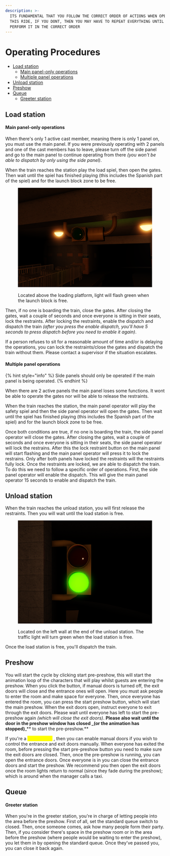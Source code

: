 ```yaml
---
description: >-
  ITS FUNDAMENTAL THAT YOU FOLLOW THE CORRECT ORDER OF ACTIONS WHEN OPERATING
  THIS RIDE, IF YOU DONT, THEN YOU MAY HAVE TO REPEAT EVERYTHING UNTIL YOU
  PERFORM IT IN THE CORRECT ORDER
---
```


# Operating Procedures

* [Load station](operating-procedures.md#load-station)
  * [Main panel-only operations](operating-procedures.md#main-panel-only-operations)
  * [Multiple panel operations](operating-procedures.md#multiple-panel-operations)
* [Unload station](operating-procedures.md#unload-station)
* [Preshow](operating-procedures.md#preshow)
* [Queue](operating-procedures.md#queue)
  * [Greeter station](operating-procedures.md#greeter-station-1)

## Load station

#### Main panel-only operations

When there's only 1 active cast member, meaning there is only 1 panel on, you must use the main panel. If you were previously operating with 2 panels and one of the cast members has to leave, please turn off the side panel and go to the main panel to continue operating from there _(you won't be able to dispatch by only using the side panel)_.

When the train reaches the station play the load spiel, then open the gates. Then wait until the spiel has finished playing (this includes the Spanish part of the spiel) and for the launch block zone to be free.

<figure><img src="../../../.gitbook/assets/6 (1).png" alt=""><figcaption><p>Located above the loading platform, light will flash green when the launch block is free.</p></figcaption></figure>

Then, if no one is boarding the train, close the gates. After closing the gates, wait a couple of seconds and once everyone is sitting in their seats, lock the restraints. After locking the restraints, enable the dispatch and dispatch the train _(after you press the enable dispatch, you'll have 5 seconds to press dispatch before you need to enable it again)_.

If a person refuses to sit for a reasonable amount of time and/or is delaying the operations, you can lock the restraints/close the gates and dispatch the train without them. Please contact a supervisor if the situation escalates.

#### Multiple panel operations

{% hint style="info" %}
Side panels should only be operated if the main panel is being operated.
{% endhint %}

When there are 2 active panels the main panel loses some functions. It wont be able to operate the gates nor will be able to release the restraints.

When the train reaches the station, the main panel operator will play the safety spiel and then the side panel operator will open the gates. Then wait until the spiel has finished playing (this includes the Spanish part of the spiel) and for the launch block zone to be free.

Once both conditions are true, if no one is boarding the train, the side panel operator will close the gates. After closing the gates, wait a couple of seconds and once everyone is sitting in their seats, the side panel operator will lock the restrains. After this the lock restraint button on the main panel will start flashing and the main panel operator will press it to lock the restrains. Only after both panels have locked the restraints will the restraints fully lock. Once the restraints are locked, we are able to dispatch the train. To do this we need to follow a specific order of operations. First, the side panel operator will enable the dispatch. This will give the main panel operator 15 seconds to enable and dispatch the train.

## Unload station

When the train reaches the unload station, you will first release the restraints. Then you will wait until the load station is free.

<figure><img src="../../../.gitbook/assets/7.png" alt=""><figcaption><p>Located on the left wall at the end of the unload station. The traffic light will turn green when the load station is free.</p></figcaption></figure>

Once the load station is free, you'll dispatch the train.

## Preshow

You will start the cycle by clicking start pre-preshow, this will start the animation loop of the characters that will play whilst guests are entering the preshow. When you click the button, if manual doors is turned off, the exit doors will close and the entrance ones will open. Here you must ask people to enter the room and make space for everyone. Then, once everyone has entered the room, you can press the start preshow button, which will start the main preshow. When the exit doors open, instruct everyone to exit through the exit doors. Please wait until everyone has left to start the pre-preshow again _(which will close the exit doors)_. **Please also wait until the door in the preshow window has closed **_**(or the animation has stopped)**_** to start the pre-preshow.**

If you're a <mark style="color:yellow;">Senior CM+</mark> , then you can enable manual doors if you wish to control the entrance and exit doors manually. When everyone has exited the room, before pressing the start pre-preshow button you need to make sure the exit doors are closed. Then, once the pre-preshow is running, you can open the entrance doors. Once everyone is in you can close the entrance doors and start the preshow. We recommend you then open the exit doors once the room lights return to normal (since they fade during the preshow); which is around when the manager calls a taxi.

## Queue

#### Greeter station

When you're in the greeter station, you're in charge of letting people into the area before the preshow. First of all, set the standard queue switch to closed. Then, once someone comes, ask how many people form their party. Then, if you consider there's space in the preshow room or in the area before the preshow (where people would be waiting to enter the preshow), you let them in by opening the standard queue. Once they've passed you, you can close it back again.
